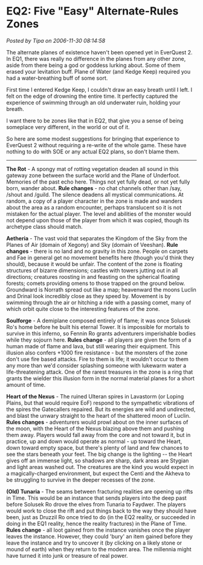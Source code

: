 # EQ2: Five "Easy" Alternate-Rules Zones

*Posted by Tipa on 2006-11-30 08:14:58*

The alternate planes of existence haven't been opened yet in EverQuest 2. In EQ1, there was really no difference in the planes from any other zone, aside from there being a god or goddess lurking about. Some of them erased your levitation buff. Plane of Water (and Kedge Keep) required you had a water-breathing buff of some sort.

First time I entered Kedge Keep, I couldn't draw an easy breath until I left. I felt on the edge of drowning the entire time. It perfectly captured the experience of swimming through an old underwater ruin, holding your breath.

I want there to be zones like that in EQ2, that give you a sense of being someplace very different, in the world or out of it.

So here are some modest suggestions for bringing that experience to EverQuest 2 without requiring a re-write of the whole game. These have nothing to do with SOE or any actual EQ2 plans, so don't blame them.

---

**The Rot** - A spongy mat of rotting vegetation deaden all sound in this gateway zone between the surface world and the Plane of Underfoot. Memories of the past echo here. Things not yet fully dead, or not yet fully born, wander about. **Rule changes** - no chat channels other than /say, /shout and /guild. The silence deadens all mystical communications. At random, a copy of a player character in the zone is made and wanders about the area as a random encounter, perhaps translucent so it is not mistaken for the actual player. The level and abilities of the monster would not depend upon those of the player from which it was copied, though its archetype class should match.

**Aetheria** - The vast void that separates the Kingdom of the Sky from the Planes of Air (domain of Xegony) and Sky (domain of Veeshan). **Rule changes** - there is no land and no gravity in this zone. People on carpets and Fae in general get no movement benefits here (though you'd think they should), because it would be unfair. The content of the zone is floating structures of bizarre dimensions; castles with towers jutting out in all directions; creatures roosting in and feasting on the spherical floating forests; comets providing omens to those trapped on the ground below. Groundward is Norrath spread out like a map; heavenward the moons Luclin and Drinal look incredibly close as they speed by. Movement is by swimming through the air or hitching a ride with a passing comet, many of which orbit quite close to the interesting features of the zone.

**Soulforge** - A demiplane composed entirely of flame; it was once Solusek Ro's home before he built his eternal Tower. It is impossible for mortals to survive in this inferno, so Fennin Ro grants adventurers imperishable bodies while they sojourn here. **Rules change** - all players are given the form of a human made of flame and lava, but still wearing their equipment. This illusion also confers +1000 fire resistance - but the monsters of the zone don't use fire based attacks. Fire to them is life; it wouldn't occur to them any more than we'd consider splashing someone with lukewarm water a life-threatening attack. One of the rarest treasures in the zone is a ring that grants the wielder this illusion form in the normal material planes for a short amount of time.

**Heart of the Nexus** - The ruined Ulteran spires in Lavastorm (or Loping Plains, but that would require EoF) respond to the sympathetic vibrations of the spires the Gatecallers repaired. But its energies are wild and undirected, and blast the unwary straight to the heart of the shattered moon of Luclin. **Rules changes** - adventurers would prowl about on the inner surfaces of the moon, with the Heart of the Nexus blazing above them and pushing them away. Players would fall away from the core and not toward it, but in practice, up and down would operate as normal - up toward the Heart, down toward empty space, but there's plenty of land and few chances to see the stars beneath your feet. The big change is the lighting -- the Heart gives off an immense light, so shadows are sharp, dark areas are Stygian and light areas washed out. The creatures are the kind you would expect in a magically-charged environment, but expect the Centi and the Akheva to be struggling to survive in the deeper recesses of the zone.

**(Old) Tunaria** - The seams between fracturing realities are opening up rifts in Time. This would be an instance that sends players into the deep past before Solusek Ro drove the elves from Tunaria to Faydwer. The players would work to close the rift and put things back to the way they should have been, just as Druzzil Ro once tried to do (in the EQ2 reality, or succeeded in doing in the EQ1 reality, hence the reality fractures) in the Plane of Time. **Rules change** - all loot gained from the instance vanishes once the player leaves the instance. However, they could 'bury' an item gained before they leave the instance and try to uncover it (by clicking on a likely stone or mound of earth) when they return to the modern area. The millennia might have turned it into junk or treasure of real power.
